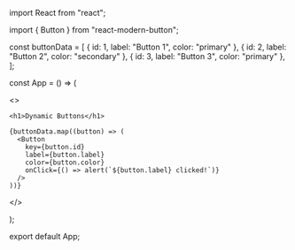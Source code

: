 
import React from "react";

import { Button } from "react-modern-button";


const buttonData = [
  { id: 1, label: "Button 1", color: "primary" },
  { id: 2, label: "Button 2", color: "secondary" },
  { id: 3, label: "Button 3", color: "primary" },
];

const App = () => (

  <>
  
    <h1>Dynamic Buttons</h1>
    
    {buttonData.map((button) => (
      <Button
        key={button.id}
        label={button.label}
        color={button.color}
        onClick={() => alert(`${button.label} clicked!`)}
      />
    ))}
    
  </>
  
);

export default App;
